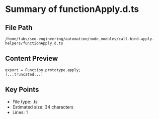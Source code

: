 # Summary of functionApply.d.ts
  
## File Path
`/home/tabs/seo-engineering/automation/node_modules/call-bind-apply-helpers/functionApply.d.ts`

## Content Preview
```
export = Function.prototype.apply;
[...truncated...]
```

## Key Points
- File type: .ts
- Estimated size: 34 characters
- Lines: 1
